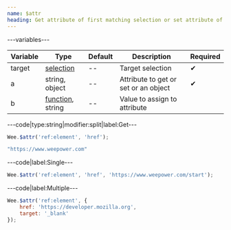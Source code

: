 ```yaml
---
name: $attr
heading: Get attribute of first matching selection or set attribute of each matching selection
---
```


---variables---

| Variable | Type | Default | Description | Required |
| -- | -- | -- | -- | -- |
| target | [selection](/script#selection) | -- | Target selection | ✔ |
| a | string, object | -- | Attribute to get or set or an object | ✔ |
| b | [function](/script/#functions), string | -- | Value to assign to attribute ||

---code|type:string|modifier:split|label:Get---

```javascript
Wee.$attr('ref:element', 'href');
```

```javascript
"https://www.weepower.com"
```

---code|label:Single---

```javascript
Wee.$attr('ref:element', 'href', 'https://www.weepower.com/start');
```

---code|label:Multiple---

```javascript
Wee.$attr('ref:element', {
	href: 'https://developer.mozilla.org',
	target: '_blank'
});
```